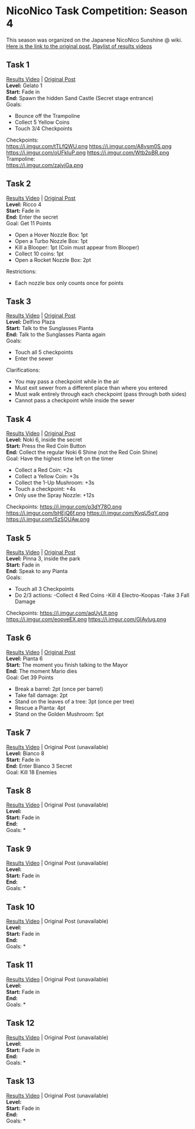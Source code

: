 # NicoNico Task Competition: Season 4
This season was organized on the Japanese NicoNico Sunshine @ wiki.
[Here is the link to the original post.](https://www49.atwiki.jp/mario-sunshine/pages/68.html)
[Playlist of results videos](https://www.youtube.com/playlist?list=PLDQn8zHkFza_TvN_hhPjA0n780zfDiLPP)

## Task 1
[Results Video](https://www.youtube.com/watch?v=wZ1y4qTgGWA) | [Original Post](https://www49.atwiki.jp/mario-sunshine/pages/69.html)  
**Level:** Gelato 1  
**Start:** Fade in  
**End:** Spawn the hidden Sand Castle (Secret stage entrance)  
Goals: 
* Bounce off the Trampoline
* Collect 5 Yellow Coins
* Touch 3/4 Checkpoints

Checkpoints:  
https://i.imgur.com/tTLfQWU.png  https://i.imgur.com/A8ysm0S.png  https://i.imgur.com/oUFkIuP.png  https://i.imgur.com/Wtb2pBR.png  
Trampoline:  
https://i.imgur.com/zajyjGa.png  

## Task 2
[Results Video](https://www.youtube.com/watch?v=vcO9AUqRRWg) | [Original Post](https://www49.atwiki.jp/mario-sunshine/pages/70.html)  
**Level:** Ricco 4  
**Start:** Fade in  
**End:** Enter the secret  
Goal: Get 11 Points
* Open a Hover Nozzle Box: 1pt
* Open a Turbo Nozzle Box: 1pt
* Kill a Blooper: 1pt (Coin must appear from Blooper)
* Collect 10 coins: 1pt
* Open a Rocket Nozzle Box: 2pt

Restrictions:
* Each nozzle box only counts once for points

## Task 3
[Results Video](https://www.youtube.com/watch?v=CXxKcfhI0L0) | [Original Post](https://www49.atwiki.jp/mario-sunshine/pages/71.html)  
**Level:** Delfino Plaza  
**Start:** Talk to the Sunglasses Pianta  
**End:** Talk to the Sunglasses Pianta again  
Goals: 
* Touch all 5 checkpoints
* Enter the sewer

Clarifications:
* You may pass a checkpoint while in the air
* Must exit sewer from a different place than where you entered
* Must walk entirely through each checkpoint (pass through both sides)
* Cannot pass a checkpoint while inside the sewer

## Task 4
[Results Video](https://www.youtube.com/watch?v=ly_BsxI6msU) | [Original Post](https://www49.atwiki.jp/mario-sunshine/pages/72.html)  
**Level:** Noki 6, inside the secret  
**Start:** Press the Red Coin Button  
**End:** Collect the regular Noki 6 Shine (not the Red Coin Shine)  
Goal: Have the highest time left on the timer
* Collect a Red Coin: +2s
* Collect a Yellow Coin: +3s
* Collect the 1-Up Mushroom: +3s
* Touch a checkpoint: +4s
* Only use the Spray Nozzle: +12s

Checkpoints:
https://i.imgur.com/p3dY78O.png  https://i.imgur.com/bHEjQ6f.png  https://i.imgur.com/KvqU5qY.png  https://i.imgur.com/SzSOUAw.png

## Task 5
[Results Video](https://www.youtube.com/watch?v=g0Ez5owg-yo) | [Original Post](https://www49.atwiki.jp/mario-sunshine/pages/73.html)  
**Level:** Pinna 3, inside the park  
**Start:** Fade in  
**End:** Speak to any Pianta  
Goals: 
* Touch all 3 Checkpoints
* Do 2/3 actions:
	-Collect 4 Red Coins
	-Kill 4 Electro-Koopas
	-Take 3 Fall Damage  

Checkpoints:
https://i.imgur.com/aqUyLlt.png  https://i.imgur.com/eopveEX.png  https://i.imgur.com/GIAylug.png 

## Task 6
[Results Video](https://www.youtube.com/watch?v=s4W0dE1a994) | [Original Post](https://www49.atwiki.jp/mario-sunshine/pages/74.html)  
**Level:** Pianta 6  
**Start:** The moment you finish talking to the Mayor  
**End:** The moment Mario dies  
Goal: Get 39 Points
* Break a barrel: 2pt (once per barrel)
* Take fall damage: 2pt
* Stand on the leaves of a tree: 3pt (once per tree)
* Rescue a Pianta: 4pt
* Stand on the Golden Mushroom: 5pt

## Task 7
[Results Video](https://www.youtube.com/watch?v=emkg4JUW8jI) | Original Post (unavailable)  
**Level:** Bianco 8  
**Start:** Fade in  
**End:** Enter Bianco 3 Secret  
Goal: Kill 18 Enemies

## Task 8
[Results Video](https://www.youtube.com/watch?v=SsbMipzi4RQ) | Original Post (unavailable)  
**Level:**   
**Start:** Fade in  
**End:**   
Goals: 
* 

## Task 9
[Results Video](https://www.youtube.com/watch?v=OAaufK0O_FU) | Original Post (unavailable)  
**Level:**  
**Start:** Fade in  
**End:**  
Goals: 
* 

## Task 10
[Results Video](https://www.youtube.com/watch?v=nhHwiWDGsb0) | Original Post (unavailable)  
**Level:**  
**Start:** Fade in  
**End:**  
Goals: 
* 

## Task 11
[Results Video](https://www.youtube.com/watch?v=47IEL9BNndM) | Original Post (unavailable)  
**Level:**  
**Start:** Fade in  
**End:**  
Goals: 
* 

## Task 12
[Results Video](https://www.youtube.com/watch?v=l523AIgqLd4) | Original Post (unavailable)  
**Level:**  
**Start:** Fade in  
**End:**  
Goals: 
* 

## Task 13
[Results Video](https://www.youtube.com/watch?v=QYtcztdSVvk) | Original Post (unavailable)  
**Level:**  
**Start:** Fade in  
**End:**  
Goals: 
*
